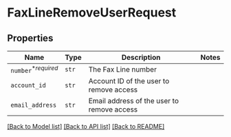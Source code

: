 # FaxLineRemoveUserRequest



## Properties
Name | Type | Description | Notes
------------ | ------------- | ------------- | -------------
| `number`<sup>*_required_</sup> | ```str``` |  The Fax Line number  |  |
| `account_id` | ```str``` |  Account ID of the user to remove access  |  |
| `email_address` | ```str``` |  Email address of the user to remove access  |  |

[[Back to Model list]](../README.md#documentation-for-models) [[Back to API list]](../README.md#documentation-for-api-endpoints) [[Back to README]](../README.md)

